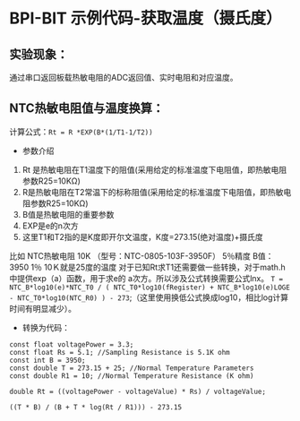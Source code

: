 # BPI-BIT 示例代码-获取温度（摄氏度）

## 实验现象：

通过串口返回板载热敏电阻的ADC返回值、实时电阻和对应温度。

## NTC热敏电阻值与温度换算：

计算公式：`Rt = R *EXP(B*(1/T1-1/T2))`

- 参数介绍
1. Rt 是热敏电阻在T1温度下的阻值(采用给定的标准温度下电阻值，即热敏电阻参数R25=10KΩ)
2. R是热敏电阻在T2常温下的标称阻值(采用给定的标准温度下电阻值，即热敏电阻参数R25=10KΩ)
3. B值是热敏电阻的重要参数
4. EXP是e的n次方
5. 这里T1和T2指的是K度即开尔文温度，K度=273.15(绝对温度)+摄氏度

比如 NTC热敏电阻 10K （型号：NTC-0805-103F-3950F） 5％精度 B值：3950 1％ 10Ｋ就是25度的温度
对于已知Rt求T1还需要做一些转换，对于math.h中提供exp（a）函数，用于求e的 a次方。所以涉及公式转换需要公式lnx。
`T = NTC_B*log10(e)*NTC_T0 / ( NTC_T0*log10(fRegister) + NTC_B*log10(e)LOGE - NTC_T0*log10(NTC_R0) ) - 273`;（这里使用换低公式换成log10，相比log计算时间有明显减少）。


  - 转换为代码：
  ```
  const float voltagePower = 3.3;
  const float Rs = 5.1; //Sampling Resistance is 5.1K ohm
  const int B = 3950;
  const double T = 273.15 + 25; //Normal Temperature Parameters 
  const double R1 = 10; //Normal Temperature Resistance (K ohm)

  double Rt = ((voltagePower - voltageValue) * Rs) / voltageValue;
  
  ((T * B) / (B + T * log(Rt / R1))) - 273.15
  ```